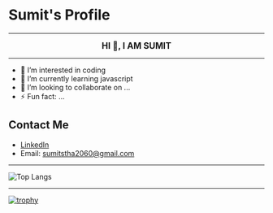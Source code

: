 
# Sumit's Profile
___
<p align="center"><span style="font-size:larger;"><strong>HI 👋, I AM SUMIT</strong></span></p>

---

- 👀 I’m interested in coding
- 🌱 I’m currently learning javascript
- 💞️ I’m looking to collaborate on ...
- ⚡ Fun fact: ...
  
## Contact Me

- [LinkedIn](https://www.linkedin.com/in/sumit-shrestha-700b652a3)
- Email: sumitstha2060@gmail.com

---
![Top Langs](https://github-readme-stats.vercel.app/api/top-langs/?username=Sum-it07&layout=compact)
___
[![trophy](https://github-profile-trophy.vercel.app/?username=Sum-it07)](https://github.com/Sum-it07/github-profile-trophy)

<!---
Sum-it07/Sum-it07 is a ✨ special ✨ repository because its `README.md` (this file) appears on your GitHub profile.
You can click the Preview link to take a look at your changes.
--->

